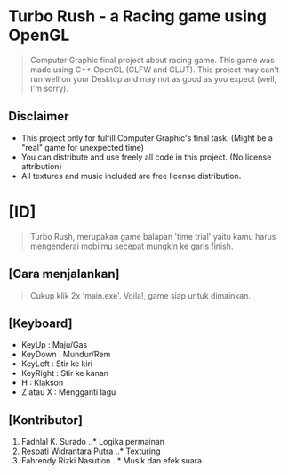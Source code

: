# Turbo Rush - a Racing game using OpenGL

> Computer Graphic final project about racing game. This game was made using C++ OpenGL (GLFW and GLUT). This project may can't run well on your Desktop and may not as good as you expect (well, I'm sorry). 

## Disclaimer
* This project only for fulfill Computer Graphic's final task. (Might be a "real" game for unexpected time)
* You can distribute and use freely all code in this project. (No license attribution)
* All textures and music included are free license distribution.

# [ID]

> Turbo Rush, merupakan game balapan 'time trial' yaitu kamu harus mengenderai mobilmu secepat mungkin ke garis finish.

## [Cara menjalankan]
> Cukup klik 2x 'main.exe'. Voila!, game siap untuk dimainkan.

## [Keyboard]
* KeyUp		: Maju/Gas
* KeyDown	: Mundur/Rem
* KeyLeft	: Stir ke kiri
* KeyRight 	: Stir ke kanan
* H			: Klakson
* Z atau X	: Mengganti lagu

## [Kontributor]
1. Fadhlal K. Surado
..* Logika permainan 
2. Respati Widrantara Putra
..* Texturing
3. Fahrendy Rizki Nasution
..* Musik dan efek suara
